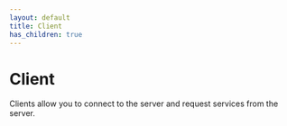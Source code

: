 ```yaml
---
layout: default
title: Client
has_children: true
---
```


# Client

Clients allow you to connect to the server and request services from the server.